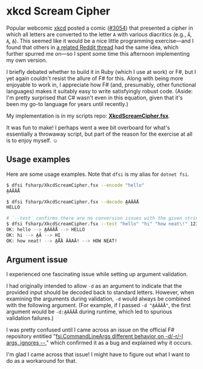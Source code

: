 # xkcd Scream Cipher

Popular webcomic [xkcd](https://xkcd.com) posted a comic ([#3054](https://xkcd.com/3054/)) that presented a cipher in which all letters are converted to the letter `A` with various diacritics (e.g., `A̋`, `A̧`, `A̤`). This seemed like it would be a nice little programming exercise—and I found that others in [a related Reddit thread](https://old.reddit.com/r/xkcd/comments/1iuwko7/xkcd_3054_scream_cipher/) had the same idea, which further spurred me on—so I spent some time this afternoon implementing my own version.

I briefly debated whether to build it in Ruby (which I use at work) or F#, but I yet again couldn't resist the allure of F# for this. Along with being more enjoyable to work in, I appreciate how F# (and, presumably, other functional languages) makes it suitably easy to write satisfyingly robust code. (Aside: I'm pretty surprised that C# wasn't even in this equation, given that it's been my go-to language for years until recently.)

My implementation is in my scripts repo: [**XkcdScreamCipher.fsx**](https://github.com/codeconscious/scripts/blob/main/fsharp/XkcdScreamCipher.fsx).

It was fun to make! I perhaps went a wee bit overboard for what's essentially a throwaway script, but part of the reason for the exercise at all is to enjoy myself. ☺️

## Usage examples

Here are some usage examples. Note that `dfsi` is my alias for `dotnet fsi`.

```sh
$ dfsi fsharp/XkcdScreamCipher.fsx --encode "hello"                                          
A̰ÁĂĂÅ
```

```sh
$ dfsi fsharp/XkcdScreamCipher.fsx --decode A̰ÁĂĂÅ  
HELLO
```

```sh
# `--test` confirms there are no conversion issues with the given string(s).
$ dfsi fsharp/XkcdScreamCipher.fsx --test "hello" "hi" "how neat\!" 123
OK: hello --> A̰ÁĂĂÅ --> HELLO
OK: hi --> A̰Ả --> HI
OK: how neat! --> A̰ÅȀ ÂÁAĀ! --> HOW NEAT!
```

## Argument issue

I experienced one fascinating issue while setting up argument validation.

I had originally intended to allow `-d` as an argument to indicate that the provided input should be decoded back to standard letters. However, when examining the arguments during validation, `-d` would always be combined with the following argument. (For example, if I passed `-d "A̰ÁĂĂÅ"`, the first argument would be `-d:A̰ÁĂĂÅ` during runtime, which led to spurious validation failures.)

I was pretty confused until I came across an issue on the official F# repository entitled "[fsi.CommandLineArgs different behavior on -d/-r/-I args, ignores --](https://github.com/dotnet/fsharp/issues/10819)," which confirmed it as a bug and explained why it occurs.

I'm glad I came across that issue! I might have to figure out what I want to do as a workaround for that.

